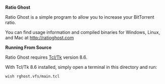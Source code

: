 **Ratio Ghost**

Ratio Ghost is a simple program to allow you to increase your BitTorrent ratio.

You can find usage information and compiled binaries for Windows, Linux, and Mac at http://ratioghost.com


**Running From Source**


Ratio Ghost requires [Tcl/Tk](http://tcl.tk/) version 8.6.


With Tcl/Tk 8.6 installed, simply open a terminal in this directory and run:

```
wish rghost.vfs/main.tcl
```
